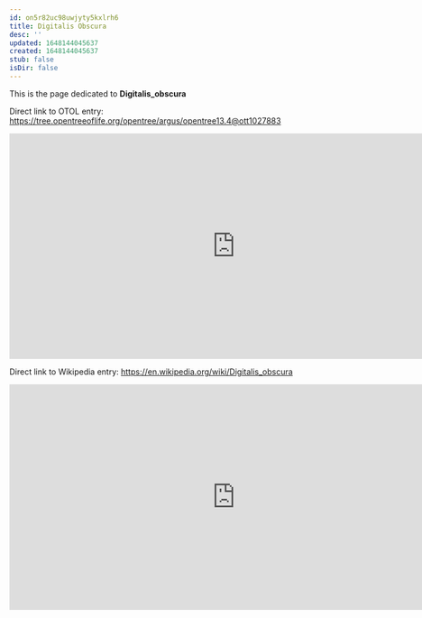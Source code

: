```yaml
---
id: on5r82uc98uwjyty5kxlrh6
title: Digitalis Obscura
desc: ''
updated: 1648144045637
created: 1648144045637
stub: false
isDir: false
---
```

This is the page dedicated to **Digitalis_obscura**


Direct link to OTOL entry: https://tree.opentreeoflife.org/opentree/argus/opentree13.4@ott1027883



<html>
    <body>
    <iframe src="https://tree.opentreeoflife.org/opentree/argus/opentree13.4@ott1027883"
    width="800" height="400" frameborder="0" allowfullscreen> </iframe>
    </body>
</html>
    


Direct link to Wikipedia entry: https://en.wikipedia.org/wiki/Digitalis_obscura



<html>
    <body>
    <iframe src="https://en.wikipedia.org/wiki/Digitalis_obscura"
    width="800" height="400" frameborder="0" allowfullscreen> </iframe>
    </body>
</html>
    
